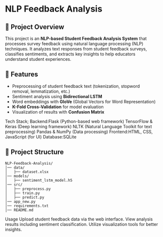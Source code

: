 # NLP Feedback Analysis

## 📌 Project Overview
This project is an **NLP-based Student Feedback Analysis System** that processes survey feedback using natural language processing (NLP) techniques. It analyzes text responses from student feedback surveys, classifies sentiments, and extracts key insights to help educators understand student experiences.

## 🚀 Features
- Preprocessing of student feedback text (tokenization, stopword removal, lemmatization, etc.)
- Sentiment analysis using **Bidirectional LSTM**
- Word embeddings with **GloVe** (Global Vectors for Word Representation)
- **K-Fold Cross-Validation** for model evaluation
- Visualization of results with **Confusion Matrix**

Tech Stack;
      Backend:Flask (Python-based web framework)
              TensorFlow & Keras (Deep learning framework)
              NLTK (Natural Language Toolkit for text preprocessing)
              Pandas & NumPy (Data processing)
     Frontend:HTML, CSS, JavaScript (for UI)
     Database:SQLite 


## 📂 Project Structure
```
NLP-Feedback-Analysis/
│── data/
│   ├── dataset.xlsx
│── models/
│   ├── sentiment_lstm_model.h5
│── src/
│   ├── preprocess.py
│   ├── train.py
│   ├── predict.py
│── app_new.py
│── requirements.txt
│── README.md
```

Usage
Upload student feedback data via the web interface.
View analysis results including sentiment classification.
Utilize visualization tools for better insights.
